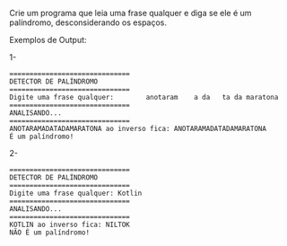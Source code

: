 Crie um programa que leia uma frase qualquer e diga se ele é um palíndromo, desconsiderando os espaços.

Exemplos de Output:

1-
~~~
==============================
DETECTOR DE PALÍNDROMO
==============================
Digite uma frase qualquer:        anotaram    a da   ta da maratona
==============================
ANALISANDO...
==============================
ANOTARAMADATADAMARATONA ao inverso fica: ANOTARAMADATADAMARATONA
É um palíndromo!
~~~
2-
~~~
==============================
DETECTOR DE PALÍNDROMO
==============================
Digite uma frase qualquer: Kotlin
==============================
ANALISANDO...
==============================
KOTLIN ao inverso fica: NILTOK
NÃO É um palíndromo!
~~~